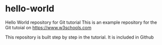 # hello-world
Hello World repository for Git tutorial
This is an example repository for the Git tutoial on https://www.w3schools.com

This repository is built step by step in the tutorial.
It is included in Github  
